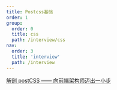 ```yaml
---
title: Postcss基础
order: 1
group:
  order: 0
  title: css
  path: /interview/css
nav:
  order: 3
  title: 'interview'
  path: /interview
---
```


[解剖 postCSS —— 向前端架构师迈出一小步](https://mp.weixin.qq.com/s/qyqsR8-QJ17L3J3PBIbJIg)
